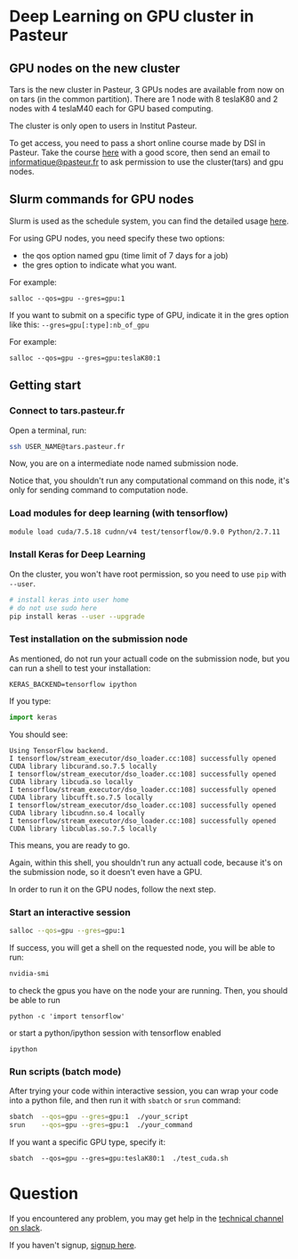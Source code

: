 # Deep Learning on GPU cluster in Pasteur

## GPU nodes on the new cluster
Tars is the new cluster in Pasteur, 3 GPUs nodes are available from now on on tars (in the common partition). There are 1 node with 8 teslaK80 and 2 nodes with 4 teslaM40 each for GPU based computing.

The cluster is only open to users in Institut Pasteur.

To get access, you need to pass a short online course made by DSI in Pasteur. Take the course [here](https://moocs.pasteur.fr/courses/Institut_Pasteur/DSI_01/1/about) with a good score, then send an email to informatique@pasteur.fr to ask permission to use the cluster(tars) and gpu nodes. 

## Slurm commands for GPU nodes
Slurm is used as the schedule system, you can find the detailed usage [here](http://slurm.schedmd.com/).

For using GPU nodes, you need specify these two options:
* the qos option named gpu (time limit of 7 days for a job)
* the gres option to indicate what you want.

For example:
```
salloc --qos=gpu --gres=gpu:1
```

If you want to submit on a specific type of GPU, indicate it in the gres option like this: `--gres=gpu[:type]:nb_of_gpu`

For example:
```
salloc --qos=gpu --gres=gpu:teslaK80:1
```

## Getting start
### Connect to tars.pasteur.fr
Open a terminal, run:
```bash
ssh USER_NAME@tars.pasteur.fr
```
Now, you are on a intermediate node named submission node.

Notice that, you shouldn't run any computational command on this node, it's only for sending command to computation node.

### Load modules for deep learning (with tensorflow)
```bash
module load cuda/7.5.18 cudnn/v4 test/tensorflow/0.9.0 Python/2.7.11
```
### Install Keras for Deep Learning
On the cluster, you won't have root permission, so you need to use `pip` with `--user`.
```bash
# install keras into user home
# do not use sudo here
pip install keras --user --upgrade
```
### Test installation on the submission node
As mentioned, do not run your actuall code on the submission node, but you can run a shell to test your installation:
```
KERAS_BACKEND=tensorflow ipython
```
If you type:
```python
import keras
```
You should see:
```
Using TensorFlow backend.
I tensorflow/stream_executor/dso_loader.cc:108] successfully opened CUDA library libcurand.so.7.5 locally
I tensorflow/stream_executor/dso_loader.cc:108] successfully opened CUDA library libcuda.so locally
I tensorflow/stream_executor/dso_loader.cc:108] successfully opened CUDA library libcufft.so.7.5 locally
I tensorflow/stream_executor/dso_loader.cc:108] successfully opened CUDA library libcudnn.so.4 locally
I tensorflow/stream_executor/dso_loader.cc:108] successfully opened CUDA library libcublas.so.7.5 locally
```
This means, you are ready to go.

Again, within this shell, you shouldn't run any actuall code, because it's on the submission node, so it doesn't even have a GPU.

In order to run it on the GPU nodes, follow the next step.

### Start an interactive session
```bash
salloc --qos=gpu --gres=gpu:1
```
If success, you will get a shell on the requested node, you will be able to run:
```bash
nvidia-smi
```
to check the gpus you have on the node your are running.
Then, you should be able to run
```
python -c 'import tensorflow'
```
or start a python/ipython session with tensorflow enabled
```
ipython
```

### Run scripts (batch mode)
After trying your code within interactive session, you can wrap your code into a python file, and then run it with `sbatch` or `srun` command:
```bash
sbatch  --qos=gpu --gres=gpu:1  ./your_script
srun    --qos=gpu --gres=gpu:1  ./your_command
```
If you want a specific GPU type, specify it:
```
sbatch  --qos=gpu --gres=gpu:teslaK80:1  ./test_cuda.sh
```
# Question
If you encountered any problem, you may get help in the [technical channel on slack](https://deeplearningclub.slack.com/messages/technical).

If you haven't signup, [signup here](https://deeplearningclub.slack.com/signup).


